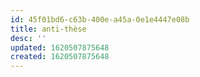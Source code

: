 ```yaml
---
id: 45f01bd6-c63b-400e-a45a-0e1e4447e08b
title: anti-thèse
desc: ''
updated: 1620507875648
created: 1620507875648
---
```


